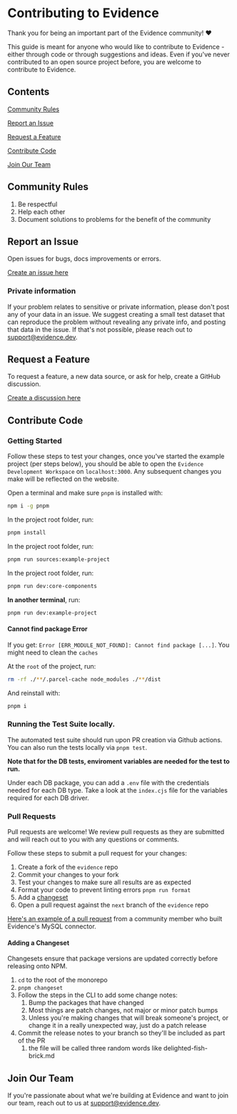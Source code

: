 # Contributing to Evidence

Thank you for being an important part of the Evidence community! ❤️

This guide is meant for anyone who would like to contribute to Evidence - either through code or through suggestions and ideas. Even if you've never contributed to an open source project before, you are welcome to contribute to Evidence.

## Contents

[Community Rules](#community-rules)

[Report an Issue](#report-an-issue)

[Request a Feature](#request-a-feature)

[Contribute Code](#contribute-code)

[Join Our Team](#join-our-team)

## Community Rules

1. Be respectful
2. Help each other
3. Document solutions to problems for the benefit of the community

## Report an Issue

Open issues for bugs, docs improvements or errors.

[Create an issue here](https://github.com/evidence-dev/evidence/issues/new/choose)

### Private information

If your problem relates to sensitive or private information, please don't post any of your data in an issue. We suggest creating a small test dataset that can reproduce the problem without revealing any private info, and posting that data in the issue. If that's not possible, please reach out to support@evidence.dev.


## Request a Feature

To request a feature, a new data source, or ask for help, create a GitHub discussion.

[Create a discussion here](https://github.com/evidence-dev/evidence/discussions/new/choose)


## Contribute Code

### Getting Started

Follow these steps to test your changes, once you've started the example project (per steps below),
you should be able to open the `Evidence Development Workspace` on `localhost:3000`. Any subsequent changes you make will be reflected on the website.

Open a terminal and make sure `pnpm` is installed with:

```bash
npm i -g pnpm
```

In the project root folder, run:

```bash
pnpm install
```

In the project root folder, run:

```bash
pnpm run sources:example-project
```

In the project root folder, run:

```bash
pnpm run dev:core-components
```

**In another terminal**, run:

```bash
pnpm run dev:example-project
```

#### Cannot find package Error

If you get: `Error [ERR_MODULE_NOT_FOUND]: Cannot find package [...]`. You might need to clean the `caches`

At the `root` of the project, run:

```bash
rm -rf ./**/.parcel-cache node_modules ./**/dist
```

And reinstall with:

```bash
pnpm i
```

### Running the Test Suite locally.

The automated test suite should run upon PR creation via Github actions.
You can also run the tests locally via `pnpm test`.

**Note that for the DB tests, enviroment variables are needed for the test to run.**

Under each DB package, you can add a `.env` file with the credentials needed for each DB type. Take a look at the `index.cjs` file for the variables required for each DB driver.

### Pull Requests

Pull requests are welcome! We review pull requests as they are submitted and will reach out to you with any questions or comments.

Follow these steps to submit a pull request for your changes:

1. Create a fork of the `evidence` repo
2. Commit your changes to your fork
3. Test your changes to make sure all results are as expected
4. Format your code to prevent linting errors `pnpm run format`
5. Add a [changeset](#adding-a-changeset)
6. Open a pull request against the `next` branch of the `evidence` repo

[Here's an example of a pull request](https://github.com/evidence-dev/evidence/pull/165) from a community member who built Evidence's MySQL connector.

#### Adding a Changeset

Changesets ensure that package versions are updated correctly before releasing onto NPM.

1. `cd` to the root of the monorepo
2. `pnpm changeset`
3. Follow the steps in the CLI to add some change notes:
   1. Bump the packages that have changed
   2. Most things are patch changes, not major or minor patch bumps
   3. Unless you're making changes that will break someone's project, or change it in a really unexpected way, just do a patch release
4. Commit the release notes to your branch so they'll be included as part of the PR
   1. the file will be called three random words like delighted-fish-brick.md

## Join Our Team

If you're passionate about what we're building at Evidence and want to join our team, reach out to us at <support@evidence.dev>.

